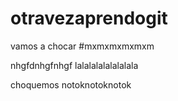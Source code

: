# otravezaprendogit
vamos a chocar
#mxmxmxmxmxm

nhgfdnhgfnhgf
lalalalalalalalala

choquemos
notoknotoknotok
